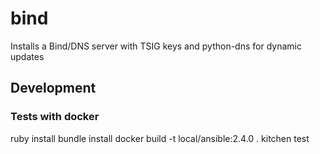 # bind

Installs a Bind/DNS server with TSIG keys and python-dns for dynamic updates

## Development
### Tests with docker

ruby install
bundle install
docker build -t local/ansible:2.4.0 .
kitchen test